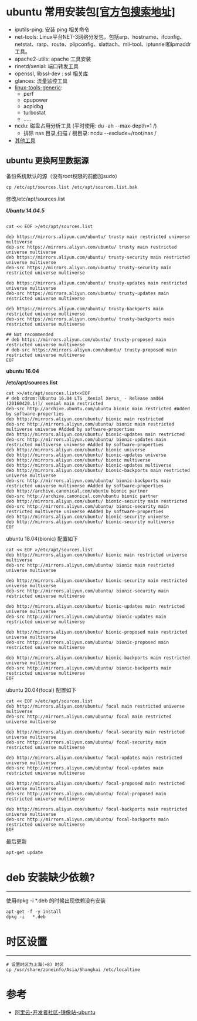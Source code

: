ubuntu 常用安装包[[官方包搜索地址]](https://packages.ubuntu.com/)
=====

* iputils-ping: 安装 ping 相关命令
* net-tools:
    Linux平台NET-3网络分发包，包括arp、hostname、ifconfig、netstat、rarp、route、plipconfig、slattach、mii-tool、iptunnel和ipmaddr工具。
* apache2-utils: apache 工具安装
* rinetd/xenial: 端口转发工具
* openssl, libssl-dev : ssl 相关库
* glances: 流量监控工具
* [linux-tools-generic](https://packages.ubuntu.com/cosmic/amd64/linux-tools-4.18.0-10-generic/filelist): 
    * perf
    * cpupower
    * acpidbg
    * turbostat
    * .....
* ncdu: 磁盘占用分析工具 (平时使用: du -ah --max-depth=1 /)
   - 排除 nas 目录,扫描 / 根目录: ncdu --exclude=/root/nas /
* [其他工具](./tools/README.md)

ubuntu 更换阿里数据源
------

备份系统默认的源（没有root权限的前面加sudo）

````
cp /etc/apt/sources.list /etc/apt/sources.list.bak
````


修改/etc/apt/sources.list



***Ubuntu 14.04.5***


```

cat << EOF >/etc/apt/sources.list

deb https://mirrors.aliyun.com/ubuntu/ trusty main restricted universe multiverse
deb-src https://mirrors.aliyun.com/ubuntu/ trusty main restricted universe multiverse
deb https://mirrors.aliyun.com/ubuntu/ trusty-security main restricted universe multiverse
deb-src https://mirrors.aliyun.com/ubuntu/ trusty-security main restricted universe multiverse

deb https://mirrors.aliyun.com/ubuntu/ trusty-updates main restricted universe multiverse
deb-src https://mirrors.aliyun.com/ubuntu/ trusty-updates main restricted universe multiverse

deb https://mirrors.aliyun.com/ubuntu/ trusty-backports main restricted universe multiverse
deb-src https://mirrors.aliyun.com/ubuntu/ trusty-backports main restricted universe multiverse

## Not recommended
# deb https://mirrors.aliyun.com/ubuntu/ trusty-proposed main restricted universe multiverse
# deb-src https://mirrors.aliyun.com/ubuntu/ trusty-proposed main restricted universe multiverse
EOF
```

**ubuntu 16.04**

**/etc/apt/sources.list**

````
cat >>/etc/apt/sources.list<<EOF
# deb cdrom:[Ubuntu 16.04 LTS _Xenial Xerus_ - Release amd64 (20160420.1)]/ xenial main restricted
deb-src http://archive.ubuntu.com/ubuntu bionic main restricted #Added by software-properties
deb http://mirrors.aliyun.com/ubuntu/ bionic main restricted
deb-src http://mirrors.aliyun.com/ubuntu/ bionic main restricted multiverse universe #Added by software-properties
deb http://mirrors.aliyun.com/ubuntu/ bionic-updates main restricted
deb-src http://mirrors.aliyun.com/ubuntu/ bionic-updates main restricted multiverse universe #Added by software-properties
deb http://mirrors.aliyun.com/ubuntu/ bionic universe
deb http://mirrors.aliyun.com/ubuntu/ bionic-updates universe
deb http://mirrors.aliyun.com/ubuntu/ bionic multiverse
deb http://mirrors.aliyun.com/ubuntu/ bionic-updates multiverse
deb http://mirrors.aliyun.com/ubuntu/ bionic-backports main restricted universe multiverse
deb-src http://mirrors.aliyun.com/ubuntu/ bionic-backports main restricted universe multiverse #Added by software-properties
deb http://archive.canonical.com/ubuntu bionic partner
deb-src http://archive.canonical.com/ubuntu bionic partner
deb http://mirrors.aliyun.com/ubuntu/ bionic-security main restricted
deb-src http://mirrors.aliyun.com/ubuntu/ bionic-security main restricted multiverse universe #Added by software-properties
deb http://mirrors.aliyun.com/ubuntu/ bionic-security universe
deb http://mirrors.aliyun.com/ubuntu/ bionic-security multiverse
EOF
````


ubuntu 18.04(bionic) 配置如下

````
cat << EOF >/etc/apt/sources.list
deb http://mirrors.aliyun.com/ubuntu/ bionic main restricted universe multiverse
deb-src http://mirrors.aliyun.com/ubuntu/ bionic main restricted universe multiverse

deb http://mirrors.aliyun.com/ubuntu/ bionic-security main restricted universe multiverse
deb-src http://mirrors.aliyun.com/ubuntu/ bionic-security main restricted universe multiverse

deb http://mirrors.aliyun.com/ubuntu/ bionic-updates main restricted universe multiverse
deb-src http://mirrors.aliyun.com/ubuntu/ bionic-updates main restricted universe multiverse

deb http://mirrors.aliyun.com/ubuntu/ bionic-proposed main restricted universe multiverse
deb-src http://mirrors.aliyun.com/ubuntu/ bionic-proposed main restricted universe multiverse

deb http://mirrors.aliyun.com/ubuntu/ bionic-backports main restricted universe multiverse
deb-src http://mirrors.aliyun.com/ubuntu/ bionic-backports main restricted universe multiverse
EOF
````

ubuntu 20.04(focal) 配置如下
```
cat << EOF >/etc/apt/sources.list
deb http://mirrors.aliyun.com/ubuntu/ focal main restricted universe multiverse
deb-src http://mirrors.aliyun.com/ubuntu/ focal main restricted universe multiverse

deb http://mirrors.aliyun.com/ubuntu/ focal-security main restricted universe multiverse
deb-src http://mirrors.aliyun.com/ubuntu/ focal-security main restricted universe multiverse

deb http://mirrors.aliyun.com/ubuntu/ focal-updates main restricted universe multiverse
deb-src http://mirrors.aliyun.com/ubuntu/ focal-updates main restricted universe multiverse

deb http://mirrors.aliyun.com/ubuntu/ focal-proposed main restricted universe multiverse
deb-src http://mirrors.aliyun.com/ubuntu/ focal-proposed main restricted universe multiverse

deb http://mirrors.aliyun.com/ubuntu/ focal-backports main restricted universe multiverse
deb-src http://mirrors.aliyun.com/ubuntu/ focal-backports main restricted universe multiverse
EOF
```
    
最后更新

````
apt-get update
````
# deb 安装缺少依赖?
------

使用dpkg -i *.deb 的时候出现依赖没有安装

````
apt-get -f -y install 
dpkg -i   *.deb
````

# 时区设置
-------
````
# 设置时区为上海(+8) 时区
cp /usr/share/zoneinfo/Asia/Shanghai /etc/localtime
````





参考
====
- [阿里云-开发者社区-镜像站-ubuntu](https://developer.aliyun.com/mirror/ubuntu?spm=a2c6h.13651102.0.0.3e221b11aU6qiM)